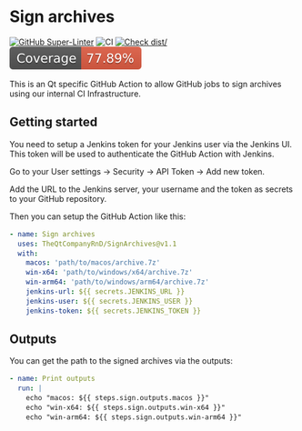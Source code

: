 # Sign archives

[![GitHub Super-Linter](https://github.com/TheQtCompanyRnD/SignArchives/actions/workflows/linter.yml/badge.svg)](https://github.com/super-linter/super-linter)
![CI](https://github.com/TheQtCompanyRnD/SignArchives/actions/workflows/ci.yml/badge.svg)
[![Check dist/](https://github.com/TheQtCompanyRnD/SignArchives/actions/workflows/check-dist.yml/badge.svg)](https://github.com/TheQtCompanyRnD/SignArchives/actions/workflows/check-dist.yml)
[![Coverage](./badges/coverage.svg)](./badges/coverage.svg)

This is an Qt specific GitHub Action to allow GitHub jobs to sign archives using
our internal CI Infrastructure.

## Getting started

You need to setup a Jenkins token for your Jenkins user via the Jenkins UI. This
token will be used to authenticate the GitHub Action with Jenkins.

Go to your User settings -> Security -> API Token -> Add new token.

Add the URL to the Jenkins server, your username and the token as secrets to
your GitHub repository.

Then you can setup the GitHub Action like this:

```yaml
- name: Sign archives
  uses: TheQtCompanyRnD/SignArchives@v1.1
  with:
    macos: 'path/to/macos/archive.7z'
    win-x64: 'path/to/windows/x64/archive.7z'
    win-arm64: 'path/to/windows/arm64/archive.7z'
    jenkins-url: ${{ secrets.JENKINS_URL }}
    jenkins-user: ${{ secrets.JENKINS_USER }}
    jenkins-token: ${{ secrets.JENKINS_TOKEN }}
```

## Outputs

You can get the path to the signed archives via the outputs:

```yaml
- name: Print outputs
  run: |
    echo "macos: ${{ steps.sign.outputs.macos }}"
    echo "win-x64: ${{ steps.sign.outputs.win-x64 }}"
    echo "win-arm64: ${{ steps.sign.outputs.win-arm64 }}"
```
